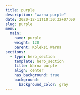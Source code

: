 ```yaml
---
title: purple
description: "warna purple"
date: 2020-12-11T10:30:32+07:00
slug: purple
menu:
  main:
    name: purple
    weight: 120
    parent: Koleksi Warna
sections:
  - type: hero_section
    template: hero_section
    title: Warna purple
    align: center
    has_background: true
    background:
      background_color: gray
---
```


